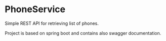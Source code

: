 # PhoneService
Simple REST API for retrieving list of phones.

Project is based on spring boot and contains also swagger documentation.
